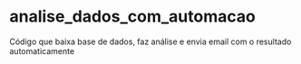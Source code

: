# analise_dados_com_automacao
Código que baixa base de dados, faz análise e envia email com o resultado automaticamente
